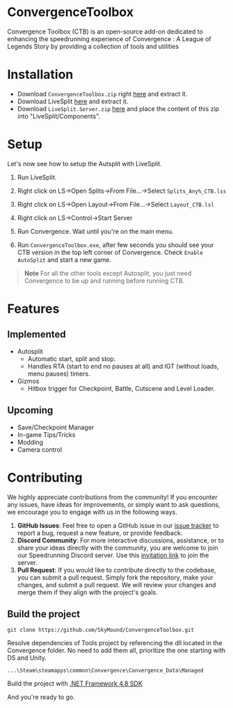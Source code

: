# ConvergenceToolbox
Convergence Toolbox (CTB) is an open-source add-on dedicated to enhancing the speedrunning experience of Convergence : A League of Legends Story by providing a collection of tools and utilities


# Installation

- Download `ConvergenceToolbox.zip` right [here](https://github.com/SkyMound/ConvergenceToolbox/releases) and extract it.
- Download LiveSplit [here](https://livesplit.org/downloads/) and extract it.
- Download `LiveSplit.Server.zip` [here](https://github.com/LiveSplit/LiveSplit.Server/releases) and place the content of this zip into "LiveSplit/Components".


# Setup

Let's now see how to setup the Autsplit with LiveSplit.

1. Run LiveSplit.  

2. Right click on LS&rarr;Open Splits&rarr;From File...&rarr;Select `Splits_Any%_CTB.lss`

3. Right click on LS&rarr;Open Layout&rarr;From File...&rarr;Select `Layout_CTB.lsl`

4. Right click on LS&rarr;Control&rarr;Start Server

5. Run Convergence. Wait until you're on the main menu.

6. Run `ConvergenceToolbox.exe`, after few seconds you should see your CTB version in the top left corner of Convergence. Check `Enable AutoSplit` and start a new game.

>**Note**
>For all the other tools except Autosplit, you just need Convergence to be up and running before running CTB.

# Features

## Implemented
- Autosplit
    - Automatic start, split and stop.
    - Handles RTA (start to end no pauses at all) and IGT (without loads, menu pauses) timers.
- Gizmos 
    - Hitbox trigger for Checkpoint, Battle, Cutscene and Level Loader.

## Upcoming
- Save/Checkpoint Manager
- In-game Tips/Tricks
- Modding
- Camera control


# Contributing

We highly appreciate contributions from the community! If you encounter any issues, have ideas for improvements, or simply want to ask questions, we encourage you to engage with us in the following ways.
1. **GitHub Issues**: Feel free to open a GitHub issue in our [issue tracker](https://github.com/SkyMound/ConvergenceToolbox/issues) to report a bug, request a new feature, or provide feedback. 
2. **Discord Community**: For more interactive discussions, assistance, or to share your ideas directly with the community, you are welcome to join our Speedrunning Discord server. Use this [invitation link](https://discord.gg/FXame4kQ7h) to join the server.
3. **Pull Request**: If you would like to contribute directly to the codebase, you can submit a pull request. Simply fork the repository, make your changes, and submit a pull request. We will review your changes and merge them if they align with the project's goals.

## Build the project

```
git clone https://github.com/SkyMound/ConvergenceToolbox.git
```

Resolve dependencies of Tools project by referencing the dll located in the Convergence folder. No need to add them all, prioritize the one starting with DS and Unity.

```
...\Steam\steamapps\common\Convergence\Convergence_Data\Managed
```

Build the project with [.NET Framework 4.8 SDK](https://dotnet.microsoft.com/en-us/download/dotnet-framework/net48)

And you're ready to go.
